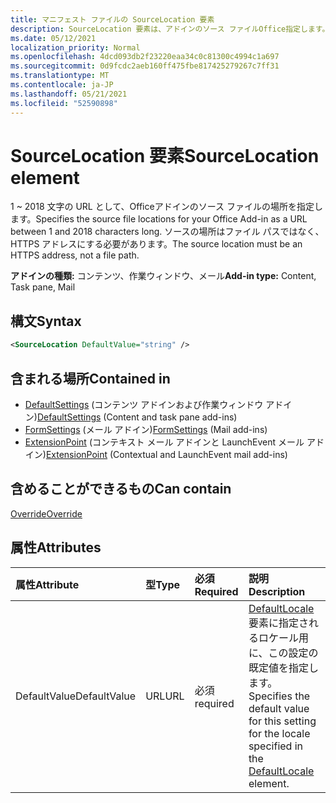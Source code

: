 ```yaml
---
title: マニフェスト ファイルの SourceLocation 要素
description: SourceLocation 要素は、アドインのソース ファイルOffice指定します。
ms.date: 05/12/2021
localization_priority: Normal
ms.openlocfilehash: 4dcd093db2f23220eaa34c0c81300c4994c1a697
ms.sourcegitcommit: 0d9fcdc2aeb160ff475fbe817425279267c7ff31
ms.translationtype: MT
ms.contentlocale: ja-JP
ms.lasthandoff: 05/21/2021
ms.locfileid: "52590898"
---
```

# <a name="sourcelocation-element"></a><span data-ttu-id="29ff6-103">SourceLocation 要素</span><span class="sxs-lookup"><span data-stu-id="29ff6-103">SourceLocation element</span></span>

<span data-ttu-id="29ff6-104">1 ~ 2018 文字の URL として、Officeアドインのソース ファイルの場所を指定します。</span><span class="sxs-lookup"><span data-stu-id="29ff6-104">Specifies the source file locations for your Office Add-in as a URL between 1 and 2018 characters long.</span></span> <span data-ttu-id="29ff6-105">ソースの場所はファイル パスではなく、HTTPS アドレスにする必要があります。</span><span class="sxs-lookup"><span data-stu-id="29ff6-105">The source location must be an HTTPS address, not a file path.</span></span>

<span data-ttu-id="29ff6-106">**アドインの種類:** コンテンツ、作業ウィンドウ、メール</span><span class="sxs-lookup"><span data-stu-id="29ff6-106">**Add-in type:** Content, Task pane, Mail</span></span>

## <a name="syntax"></a><span data-ttu-id="29ff6-107">構文</span><span class="sxs-lookup"><span data-stu-id="29ff6-107">Syntax</span></span>

```XML
<SourceLocation DefaultValue="string" />
```

## <a name="contained-in"></a><span data-ttu-id="29ff6-108">含まれる場所</span><span class="sxs-lookup"><span data-stu-id="29ff6-108">Contained in</span></span>

- <span data-ttu-id="29ff6-109">[DefaultSettings](defaultsettings.md) (コンテンツ アドインおよび作業ウィンドウ アドイン)</span><span class="sxs-lookup"><span data-stu-id="29ff6-109">[DefaultSettings](defaultsettings.md) (Content and task pane add-ins)</span></span>
- <span data-ttu-id="29ff6-110">[FormSettings](formsettings.md) (メール アドイン)</span><span class="sxs-lookup"><span data-stu-id="29ff6-110">[FormSettings](formsettings.md) (Mail add-ins)</span></span>
- <span data-ttu-id="29ff6-111">[ExtensionPoint](extensionpoint.md) (コンテキスト メール アドインと LaunchEvent メール アドイン)</span><span class="sxs-lookup"><span data-stu-id="29ff6-111">[ExtensionPoint](extensionpoint.md) (Contextual and LaunchEvent mail add-ins)</span></span>

## <a name="can-contain"></a><span data-ttu-id="29ff6-112">含めることができるもの</span><span class="sxs-lookup"><span data-stu-id="29ff6-112">Can contain</span></span>

[<span data-ttu-id="29ff6-113">Override</span><span class="sxs-lookup"><span data-stu-id="29ff6-113">Override</span></span>](override.md)

## <a name="attributes"></a><span data-ttu-id="29ff6-114">属性</span><span class="sxs-lookup"><span data-stu-id="29ff6-114">Attributes</span></span>

|<span data-ttu-id="29ff6-115">属性</span><span class="sxs-lookup"><span data-stu-id="29ff6-115">Attribute</span></span>|<span data-ttu-id="29ff6-116">型</span><span class="sxs-lookup"><span data-stu-id="29ff6-116">Type</span></span>|<span data-ttu-id="29ff6-117">必須</span><span class="sxs-lookup"><span data-stu-id="29ff6-117">Required</span></span>|<span data-ttu-id="29ff6-118">説明</span><span class="sxs-lookup"><span data-stu-id="29ff6-118">Description</span></span>|
|:-----|:-----|:-----|:-----|
|<span data-ttu-id="29ff6-119">DefaultValue</span><span class="sxs-lookup"><span data-stu-id="29ff6-119">DefaultValue</span></span>|<span data-ttu-id="29ff6-120">URL</span><span class="sxs-lookup"><span data-stu-id="29ff6-120">URL</span></span>|<span data-ttu-id="29ff6-121">必須</span><span class="sxs-lookup"><span data-stu-id="29ff6-121">required</span></span>|<span data-ttu-id="29ff6-122">[DefaultLocale](defaultlocale.md) 要素に指定されるロケール用に、この設定の既定値を指定します。</span><span class="sxs-lookup"><span data-stu-id="29ff6-122">Specifies the default value for this setting for the locale specified in the [DefaultLocale](defaultlocale.md) element.</span></span>|
